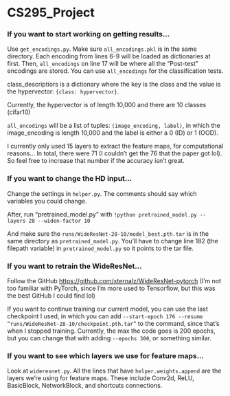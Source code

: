# CS295_Project

### If you want to start working on getting results…

Use ```get_encodings.py```. Make sure ```all_encodings.pkl``` is in the same directory. Each encoding from lines 6-9 will be loaded as dictionaries at first. Then, ```all_encodings``` on line 17 will be where all the “Post-test” encodings are stored. You can use ```all_encodings``` for the classification tests. 

class_descriptiors is a dictionary where the key is the class and the value is the hypervector: ```{class: hypervector}```. 

Currently, the hypervector is of length 10,000 and there are 10 classes (cifar10) 

```all_encodings``` will be a list of tuples: ```(image_encoding, label)```, in which the image_encoding is length 10,000 and the label is either a 0 (ID) or 1 (OOD). 

I currently only used 15 layers to extract the feature maps, for computational reasons… In total, there were 71 (I couldn’t get the 76 that the paper got lol). So feel free to increase that number if the accuracy isn’t great. 

### If you want to change the HD input…

Change the settings in ```helper.py```. The comments should say which variables you could change. 

After, run “pretrained_model.py” with 
```!python pretrained_model.py --layers 28 --widen-factor 10```

And make sure the ```runs/WideResNet-28-10/model_best.pth.tar``` is in the same directory as ```pretrained_model.py```. You’ll have to change line 182 (the filepath variable) in ```pretrained_model.py``` so it points to the tar file. 

### If you want to retrain the WideResNet…

Follow the GitHub https://github.com/xternalz/WideResNet-pytorch (I’m not too familiar with PyTorch, since I’m more used to Tensorflow, but this was the best GitHub I could find lol) 

If you want to continue training our current model, you can use the last checkpoint I used, in which you can add ```--start-epoch 176 --resume “runs/WideResNet-28-10/checkpoint.pth.tar”``` to the command, since that’s when I stopped training. Currently, the max the code goes is 200 epochs, but you can change that with adding ```--epochs 300```, or something similar. 

### If you want to see which layers we use for feature maps…

Look at ```wideresnet.py```. All the lines that have ```helper.weights.append``` are the layers we’re using for feature maps. These include Conv2d, ReLU, BasicBlock, NetworkBlock, and shortcuts connections. 

